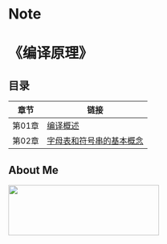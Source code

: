 # Note

# 《编译原理》

## 目录

章节   | 链接
------ | ---
第01章 | [编译概述](https://github.com/GcsSloop/Note/blob/master/CompilerTheory/Chapter_01.md)
第02章 | [字母表和符号串的基本概念](https://github.com/GcsSloop/Note/blob/master/CompilerTheory/Chapter_02.md)

## About Me

<a href="https://github.com/GcsSloop/SloopBlog/blob/master/FINDME.md" target="_blank"> <img src="http://ww4.sinaimg.cn/large/005Xtdi2gw1f1qn89ihu3j315o0dwwjc.jpg" width=300 height=100 /> </a>
